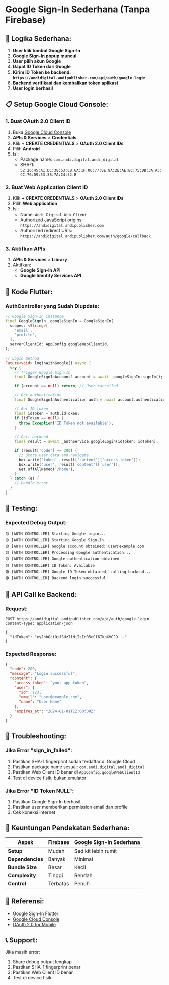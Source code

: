 # Google Sign-In Sederhana (Tanpa Firebase)

## 🎯 **Logika Sederhana:**

1. **User klik tombol Google Sign-In**
2. **Google Sign-In popup muncul**
3. **User pilih akun Google**
4. **Dapat ID Token dari Google**
5. **Kirim ID Token ke backend: `https://andidigital.andipublisher.com/api/auth/google-login`**
6. **Backend verifikasi dan kembalikan token aplikasi**
7. **User login berhasil**

## 📋 **Setup Google Cloud Console:**

### 1. **Buat OAuth 2.0 Client ID**

1. Buka [Google Cloud Console](https://console.cloud.google.com/)
2. **APIs & Services** > **Credentials**
3. Klik **+ CREATE CREDENTIALS** > **OAuth 2.0 Client IDs**
4. Pilih **Android**
5. Isi:
   - Package name: `com.andi.digital.andi_digital`
   - SHA-1: `52:26:45:A1:DC:38:53:CB:6A:1F:06:77:0E:9A:2E:AE:BC:75:DB:3A:A3:CC:76:D9:53:38:7A:C4:32:B`

### 2. **Buat Web Application Client ID**

1. Klik **+ CREATE CREDENTIALS** > **OAuth 2.0 Client IDs**
2. Pilih **Web application**
3. Isi:
   - Name: `Andi Digital Web Client`
   - Authorized JavaScript origins: `https://andidigital.andipublisher.com`
   - Authorized redirect URIs: `https://andidigital.andipublisher.com/auth/google/callback`

### 3. **Aktifkan APIs**

1. **APIs & Services** > **Library**
2. Aktifkan:
   - **Google Sign-In API**
   - **Google Identity Services API**

## 🔧 **Kode Flutter:**

### **AuthController yang Sudah Diupdate:**

```dart
// Google Sign-In instance
final GoogleSignIn _googleSignIn = GoogleSignIn(
  scopes: <String>[
    'email',
    'profile',
  ],
  serverClientId: AppConfig.googleWebClientId,
);

// Login method
Future<void> loginWithGoogle() async {
  try {
    // Trigger Google Sign-In
    final GoogleSignInAccount? account = await _googleSignIn.signIn();

    if (account == null) return; // User cancelled

    // Get authentication
    final GoogleSignInAuthentication auth = await account.authentication;

    // Get ID token
    final idToken = auth.idToken;
    if (idToken == null) {
      throw Exception('ID Token not available');
    }

    // Call backend
    final result = await _authService.googleLogin(idToken: idToken);

    if (result['code'] == 200) {
      // Store user data and navigate
      box.write('token', result['content']['access_token']);
      box.write('user', result['content']['user']);
      Get.offAllNamed('/home');
    }
  } catch (e) {
    // Handle error
  }
}
```

## 🧪 **Testing:**

### **Expected Debug Output:**

```
🟡 [AUTH CONTROLLER] Starting Google login...
🟡 [AUTH CONTROLLER] Starting Google Sign-In...
🟡 [AUTH CONTROLLER] Google account obtained: user@example.com
🟡 [AUTH CONTROLLER] Processing Google authentication...
🟡 [AUTH CONTROLLER] Google authentication obtained
🟡 [AUTH CONTROLLER] ID Token: Available
🟢 [AUTH CONTROLLER] Google ID Token obtained, calling backend...
🟢 [AUTH CONTROLLER] Backend login successful!
```

## 📡 **API Call ke Backend:**

### **Request:**

```http
POST https://andidigital.andipublisher.com/api/auth/google-login
Content-Type: application/json

{
  "idToken": "eyJhbGciOiJSUzI1NiIsInR5cCI6IkpXVCJ9..."
}
```

### **Expected Response:**

```json
{
  "code": 200,
  "message": "Login successful",
  "content": {
    "access_token": "your_app_token",
    "user": {
      "id": 123,
      "email": "user@example.com",
      "name": "User Name"
    },
    "expires_at": "2024-01-01T12:00:00Z"
  }
}
```

## 🚨 **Troubleshooting:**

### **Jika Error "sign_in_failed":**

1. Pastikan SHA-1 fingerprint sudah terdaftar di Google Cloud
2. Pastikan package name sesuai: `com.andi.digital.andi_digital`
3. Pastikan Web Client ID benar di `AppConfig.googleWebClientId`
4. Test di device fisik, bukan emulator

### **Jika Error "ID Token NULL":**

1. Pastikan Google Sign-In berhasil
2. Pastikan user memberikan permission email dan profile
3. Cek koneksi internet

## 📱 **Keuntungan Pendekatan Sederhana:**

| Aspek            | Firebase | Google Sign-In Sederhana |
| ---------------- | -------- | ------------------------ |
| **Setup**        | Mudah    | Sedikit lebih rumit      |
| **Dependencies** | Banyak   | Minimal                  |
| **Bundle Size**  | Besar    | Kecil                    |
| **Complexity**   | Tinggi   | Rendah                   |
| **Control**      | Terbatas | Penuh                    |

## 🔗 **Referensi:**

- [Google Sign-In Flutter](https://pub.dev/packages/google_sign_in)
- [Google Cloud Console](https://console.cloud.google.com/)
- [OAuth 2.0 for Mobile](https://developers.google.com/identity/protocols/oauth2/native-app)

## 📞 **Support:**

Jika masih error:

1. Share debug output lengkap
2. Pastikan SHA-1 fingerprint benar
3. Pastikan Web Client ID benar
4. Test di device fisik
